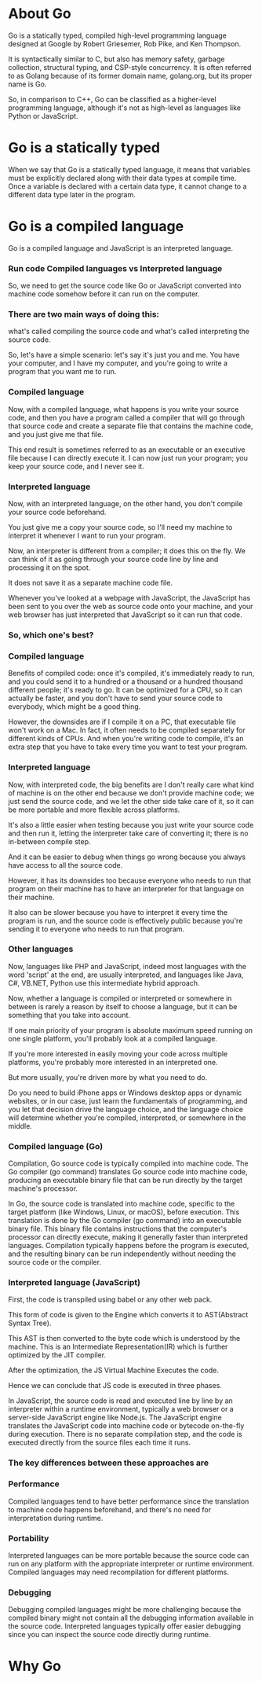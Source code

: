 # About Go

Go is a statically typed, compiled high-level programming language designed at Google by Robert Griesemer, Rob Pike, and Ken Thompson.

It is syntactically similar to C, but also has memory safety, garbage collection, structural typing, and CSP-style concurrency. It is often referred to as Golang because of its former domain name, golang.org, but its proper name is Go.

So, in comparison to C++, Go can be classified as a higher-level programming language, although it's not as high-level as languages like Python or JavaScript.

# Go is a statically typed

When we say that Go is a statically typed language, it means that variables must be explicitly declared along with their data types at compile time. Once a variable is declared with a certain data type, it cannot change to a different data type later in the program.

# Go is a compiled language

Go is a compiled language and JavaScript is an interpreted language.

### Run code Compiled languages vs Interpreted language

So, we need to get the source code like Go or JavaScript converted into machine code somehow before it can run on the computer.

### There are two main ways of doing this:

what's called compiling the source code and what's called interpreting the source code.

So, let's have a simple scenario: let's say it's just you and me. You have your computer, and I have my computer, and you're going to write a program that you want me to run.

### Compiled language

Now, with a compiled language, what happens is you write your source code, and then you have a program called a compiler that will go through that source code and create a separate file that contains the machine code, and you just give me that file.

This end result is sometimes referred to as an executable or an executive file because I can directly execute it. I can now just run your program; you keep your source code, and I never see it.

### Interpreted language

Now, with an interpreted language, on the other hand, you don't compile your source code beforehand.

You just give me a copy your source code, so I'll need my machine to interpret it whenever I want to run your program.

Now, an interpreter is different from a compiler; it does this on the fly. We can think of it as going through your source code line by line and processing it on the spot.

It does not save it as a separate machine code file.

Whenever you've looked at a webpage with JavaScript, the JavaScript has been sent to you over the web as source code onto your machine, and your web browser has just interpreted that JavaScript so it can run that code.

### So, which one's best?

### Compiled language

Benefits of compiled code: once it's compiled, it's immediately ready to run, and you could send it to a hundred or a thousand or a hundred thousand different people; it's ready to go. It can be optimized for a CPU, so it can actually be faster, and you don't have to send your source code to everybody, which might be a good thing.

However, the downsides are if I compile it on a PC, that executable file won't work on a Mac.
In fact, it often needs to be compiled separately for different kinds of CPUs.
And when you're writing code to compile, it's an extra step that you have to take every time you want to test your program.

### Interpreted language

Now, with interpreted code, the big benefits are I don't really care what kind of machine is on the other end because we don't provide machine code; we just send the source code, and we let the other side take care of it, so it can be more portable and more flexible across platforms.

It's also a little easier when testing because you just write your source code and then run it, letting the interpreter take care of converting it; there is no in-between compile step.

And it can be easier to debug when things go wrong because you always have access to all the source code.

However, it has its downsides too because everyone who needs to run that program on their machine has to have an interpreter for that language on their machine.

It also can be slower because you have to interpret it every time the program is run, and the source code is effectively public because you're sending it to everyone who needs to run that program.

### Other languages

Now, languages like PHP and JavaScript, indeed most languages with the word 'script' at the end, are usually interpreted, and languages like Java, C#, VB.NET, Python use this intermediate hybrid approach.

Now, whether a language is compiled or interpreted or somewhere in between is rarely a reason by itself to choose a language, but it can be something that you take into account.

If one main priority of your program is absolute maximum speed running on one single platform, you'll probably look at a compiled language.

If you're more interested in easily moving your code across multiple platforms, you're probably more interested in an interpreted one.

But more usually, you're driven more by what you need to do.

Do you need to build iPhone apps or Windows desktop apps or dynamic websites, or in our case, just learn the fundamentals of programming, and you let that decision drive the language choice, and the language choice will determine whether you're compiled, interpreted, or somewhere in the middle.

### Compiled language (Go)

Compilation, Go source code is typically compiled into machine code. The Go compiler (go command) translates Go source code into machine code, producing an executable binary file that can be run directly by the target machine's processor.

In Go, the source code is translated into machine code, specific to the target platform (like Windows, Linux, or macOS), before execution. This translation is done by the Go compiler (go command) into an executable binary file.
This binary file contains instructions that the computer's processor can directly execute, making it generally faster than interpreted languages.
Compilation typically happens before the program is executed, and the resulting binary can be run independently without needing the source code or the compiler.

### Interpreted language (JavaScript)

First, the code is transpiled using babel or any other web pack.

This form of code is given to the Engine which converts it to AST(Abstract Syntax Tree).

This AST is then converted to the byte code which is understood by the machine. This is an Intermediate Representation(IR) which is further optimized by the JIT compiler.

After the optimization, the JS Virtual Machine Executes the code.

Hence we can conclude that JS code is executed in three phases.

In JavaScript, the source code is read and executed line by line by an interpreter within a runtime environment, typically a web browser or a server-side JavaScript engine like Node.js.
The JavaScript engine translates the JavaScript code into machine code or bytecode on-the-fly during execution.
There is no separate compilation step, and the code is executed directly from the source files each time it runs.

### The key differences between these approaches are

### Performance

Compiled languages tend to have better performance since the translation to machine code happens beforehand, and there's no need for interpretation during runtime.

### Portability

Interpreted languages can be more portable because the source code can run on any platform with the appropriate interpreter or runtime environment. Compiled languages may need recompilation for different platforms.

### Debugging

Debugging compiled languages might be more challenging because the compiled binary might not contain all the debugging information available in the source code. Interpreted languages typically offer easier debugging since you can inspect the source code directly during runtime.

# Why Go
